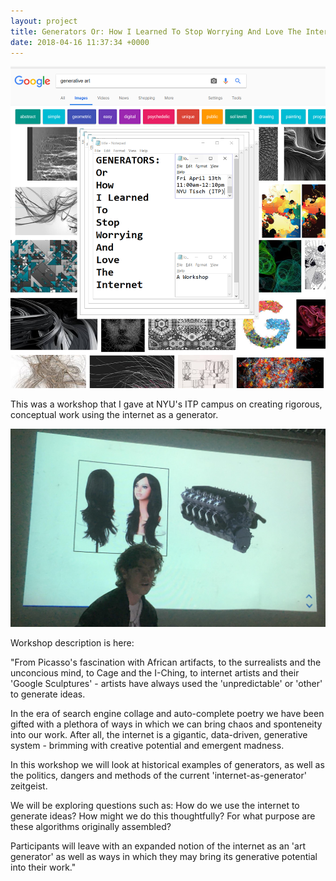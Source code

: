 ```yaml
---
layout: project
title: Generators Or: How I Learned To Stop Worrying And Love The Internet
date: 2018-04-16 11:37:34 +0000
---
```



![](/assets/generators/1.PNG)

This was a workshop that I gave at NYU's ITP campus on creating rigorous, conceptual work using the internet as a generator.  

![](/assets/generators/2.PNG)

Workshop description is here:

"From Picasso's fascination with African artifacts, to the surrealists and the unconcious mind, to Cage and the I-Ching, to internet artists and their 'Google Sculptures' - artists have always used the 'unpredictable' or 'other' to generate ideas.

In the era of search engine collage and auto-complete poetry we have been gifted with a plethora of ways in which we can bring chaos and sponteneity into our work. After all, the internet is a gigantic, data-driven, generative system - brimming with creative potential and emergent madness.

In this workshop we will look at historical examples of generators, as well as the politics, dangers and methods of the current 'internet-as-generator' zeitgeist.

We will be exploring questions such as: How do we use the internet to generate ideas? How might we do this thoughtfully? For what purpose are these algorithms originally assembled?

Participants will leave with an expanded notion of the internet as an 'art generator' as well as ways in which they may bring its generative potential into their work."

